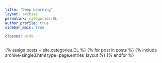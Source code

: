 ```yaml
---
title: "Deep Learning"
layout: archive
permalink: categories/DL
author_profile: true
sidebar_main: true

classes: wide
---
```



{% assign posts = site.categories.DL %}
{% for post in posts %} {% include archive-single3.html type=page.entries_layout %} {% endfor %}